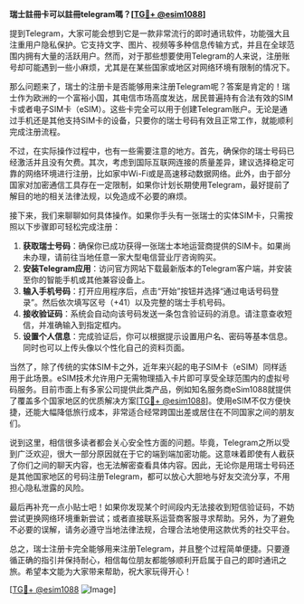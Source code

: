 **瑞士註冊卡可以註冊telegram嗎？[[TG💪+ @esim1088](https://t.me/s/esim1088)]**

提到Telegram，大家可能会想到它是一款非常流行的即时通讯软件，功能强大且注重用户隐私保护。它支持文字、图片、视频等多种信息传输方式，并且在全球范围内拥有大量的活跃用户。然而，对于那些想要使用Telegram的人来说，注册账号却可能遇到一些小麻烦，尤其是在某些国家或地区对网络环境有限制的情况下。

那么问题来了，瑞士的注册卡是否能够用来注册Telegram呢？答案是肯定的！瑞士作为欧洲的一个富裕小国，其电信市场高度发达，居民普遍持有合法有效的SIM卡或者电子SIM卡（eSIM）。这些卡完全可以用于创建Telegram账户。无论是通过手机还是其他支持SIM卡的设备，只要你的瑞士号码有效且正常工作，就能顺利完成注册流程。

不过，在实际操作过程中，也有一些需要注意的地方。首先，确保你的瑞士号码已经激活并且没有欠费。其次，考虑到国际互联网连接的质量差异，建议选择稳定可靠的网络环境进行注册，比如家中Wi-Fi或是高速移动数据网络。此外，由于部分国家对加密通信工具存在一定限制，如果你计划长期使用Telegram，最好提前了解目的地的相关法律法规，以免造成不必要的麻烦。

接下来，我们来聊聊如何具体操作。如果你手头有一张瑞士的实体SIM卡，只需按照以下步骤即可轻松完成注册：

1. **获取瑞士号码**：确保你已成功获得一张瑞士本地运营商提供的SIM卡。如果尚未办理，请前往当地任意一家大型电信营业厅咨询购买。
2. **安装Telegram应用**：访问官方网站下载最新版本的Telegram客户端，并安装至你的智能手机或其他兼容设备上。
3. **输入手机号码**：打开应用程序后，点击“开始”按钮并选择“通过电话号码登录”。然后依次填写区号（+41）以及完整的瑞士手机号码。
4. **接收验证码**：系统会自动向该号码发送一条包含验证码的消息。请注意查收短信，并准确输入到指定框内。
5. **设置个人信息**：完成验证后，你可以根据提示设置用户名、密码等基本信息。同时也可以上传头像以个性化自己的资料页面。

当然了，除了传统的实体SIM卡之外，近年来兴起的电子SIM卡（eSIM）同样适用于此场景。eSIM技术允许用户无需物理插入卡片即可享受全球范围内的虚拟号码服务。目前市面上有多家公司提供此类产品，例如知名服务商eSim1088就提供了覆盖多个国家地区的优质解决方案[[TG💪+ @esim1088](https://t.me/s/esim1088)]。使用eSIM不仅方便快捷，还能大幅降低旅行成本，非常适合经常跨国出差或居住在不同国家之间的朋友们。

说到这里，相信很多读者都会关心安全性方面的问题。毕竟，Telegram之所以受到广泛欢迎，很大一部分原因就在于它的端到端加密功能。这意味着即使有人截获了你们之间的聊天内容，也无法解密查看具体内容。因此，无论你是用瑞士号码还是其他国家地区的号码注册Telegram，都可以放心大胆地与好友交流分享，不用担心隐私泄露的风险。

最后再补充一点小贴士吧！如果你发现某个时间段内无法接收到短信验证码，不妨尝试更换网络环境重新尝试；或者直接联系运营商客服寻求帮助。另外，为了避免不必要的误解，请务必遵守当地法律法规，合理合法地使用这款优秀的社交平台。

总之，瑞士注册卡完全能够用来注册Telegram，并且整个过程简单便捷。只要遵循正确的指引并保持耐心，相信每位朋友都能够顺利开启属于自己的即时通讯之旅。希望本文能为大家带来帮助，祝大家玩得开心！

[[TG💪+ @esim1088](https://t.me/s/esim1088) ![Image](https://i.postimg.cc/4NQfJmqS/Snipaste-2025-05-13-00-14-12.png)]